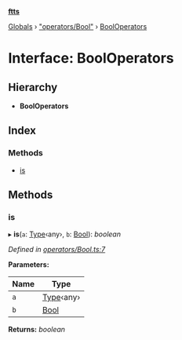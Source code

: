 **[ftts](../README.md)**

[Globals](../README.md) › ["operators/Bool"](../modules/_operators_bool_.md) › [BoolOperators](_operators_bool_.booloperators.md)

# Interface: BoolOperators

## Hierarchy

* **BoolOperators**

## Index

### Methods

* [is](_operators_bool_.booloperators.md#is)

## Methods

###  is

▸ **is**(`a`: [Type](_type_.type.md)‹any›, `b`: [Bool](../modules/_primitives_.md#bool)): *boolean*

*Defined in [operators/Bool.ts:7](https://github.com/OctoD/ftts/blob/b8036e1/src/operators/Bool.ts#L7)*

**Parameters:**

Name | Type |
------ | ------ |
`a` | [Type](_type_.type.md)‹any› |
`b` | [Bool](../modules/_primitives_.md#bool) |

**Returns:** *boolean*